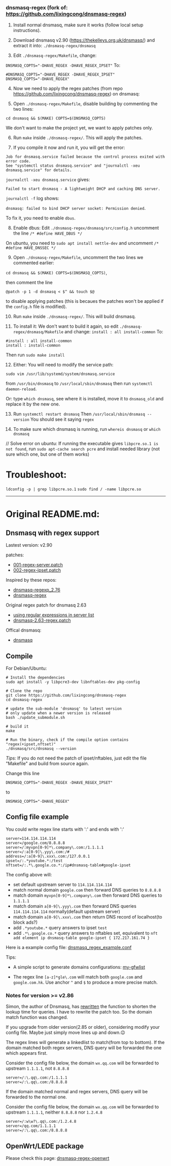 ### dnsmasq-regex (fork of: https://github.com/lixingcong/dnsmasq-regex)

1. Install normal dnsmasq, make sure it works (follow local setup instructions).

2. Download dnsmasq v2.90 (https://thekelleys.org.uk/dnsmasq/) and extract it into: `./dnsmasq-regex/dnsmasq`

3. Edit `./dnsmasq-regex/Makefile`, change:

`DNSMASQ_COPTS="-DHAVE_REGEX -DHAVE_REGEX_IPSET"`
To:
```
#DNSMASQ_COPTS="-DHAVE_REGEX -DHAVE_REGEX_IPSET"
DNSMASQ_COPTS="-DHAVE_REGEX"
```

4. Now we need to apply the regex patches (from repo https://github.com/lixingcong/dnsmasq-regex) on dnsmasq:

5. Open `./dnsmasq-regex/Makefile`, disable building by commenting the two lines:
```
cd dnsmasq && $(MAKE) COPTS=$(DNSMASQ_COPTS)
```
We don't want to make the project yet, we want to apply patches only.

6. Run `make` inside `./dnsmasq-regex/`. This will apply the patches.

7. If you compile it now and run it, you will get the error:

```
Job for dnsmasq.service failed because the control process exited with error code.
See "systemctl status dnsmasq.service" and "journalctl -xeu dnsmasq.service" for details.
```

`journalctl -xeu dnsmasq.service`
gives:

`Failed to start dnsmasq - A lightweight DHCP and caching DNS server.`

`journalctl -f`
log shows:

`dnsmasq: failed to bind DHCP server socket: Permission denied`.

To fix it, you need to enable `dbus`.

8. Enable dbus: Edit `./dnsmasq-regex/dnsmasq/src/config.h` uncomment the line `/* #define HAVE_DBUS */`

On ubuntu, you need to `sudo apt install nettle-dev` and uncomment `/* #define HAVE_DNSSEC */`

9. Open `./dnsmasq-regex/Makefile`, uncomment the two lines we commented earlier:

`cd dnsmasq && $(MAKE) COPTS=$(DNSMASQ_COPTS)`,

then comment the line

`@patch -p 1 -d dnsmasq < $^ && touch $@`

to disable applying patches (this is becaues the patches won't be applied if the `config.h` file is modified).

10. Run `make` inside `./dnsmasq-regex/`. This will build dnsmasq.

11. To install it: We don't want to build it again, so edit `./dnsmasq-regex/dnsmasq/Makefile` and change:
`install : all install-common`
To:
```
#install : all install-common
install : install-common
```
Then run `sudo make install`

12. Either: You will need to modify the service path:

`sudo vim /usr/lib/systemd/system/dnsmasq.service`

from `/usr/bin/dnsmasq` to `/usr/local/sbin/dnsmasq` then run `systemctl daemon-reload`.

Or: type `which dnsmasq`, see where it is installed, move it to `dnsmasq_old` and replace it by the new one.

13. Run `systemctl restart dnsmasq` Then `/usr/local/sbin/dnsmasq --version` You should see it saying `regex`

14. To make sure which dnsmasq is running, run `whereis dnsmasq` or `which dnsmasq`

// Solve error on ubuntu:
If running the executable gives `libpcre.so.1 is not found`, run `sudo apt-cache search pcre` and install needed library (not sure which one, but one of them works)
# Troubleshoot:
`ldconfig -p | grep libpcre.so.1`
`sudo find / -name libpcre.so`

* * * * * * * * * * * * * * * * * * * * * * * * * * * * * * * * * * * * * * * * * * * * *

# Original README.md:
## Dnsmasq with regex support

Lastest version: v2.90

patches:
- [001-regex-server.patch](/patches/001-regex-server.patch)
- [002-regex-ipset.patch](/patches/002-regex-ipset.patch)

Inspired by these repos:
- [dnsmasq-regexp_2.76](https://github.com/spacedingo/dnsmasq-regexp_2.76)
- [dnsmasq-regex](https://github.com/cuckoohello/dnsmasq-regex)

Original regex patch for dnsmasq 2.63
- [using regular expressions in server list](http://lists.thekelleys.org.uk/pipermail/dnsmasq-discuss/2013q2/007124.html)
- [dnsmasq-2.63-regex.patch](http://lists.thekelleys.org.uk/pipermail/dnsmasq-discuss/attachments/20130428/b3fc0de0/attachment.obj)

Offical dnsmasq:
- [dnsmasq](http://www.thekelleys.org.uk/dnsmasq/)

## Compile

For Debian/Ubuntu:

```
# Install the dependencies
sudo apt install -y libpcre3-dev libnftables-dev pkg-config

# Clone the repo
git clone https://github.com/lixingcong/dnsmasq-regex
cd dnsmasq-regex

# update the sub-module 'dnsmasq' to latest version
# only update when a newer version is released
bash ./update_submodule.sh

# build it
make

# Run the binary, check if the compile option contains "regex(+ipset,nftset)"
./dnsmasq/src/dnsmasq --version
```

*Tips:* If you do not need the patch of ipset/nftables, just edit the file "Makefile" and build from source again.

Change this line

```
DNSMASQ_COPTS="-DHAVE_REGEX -DHAVE_REGEX_IPSET"
```

to

```
DNSMASQ_COPTS="-DHAVE_REGEX"
```

## Config file example

You could write regex line starts with ':' and ends with ':'

```
server=114.114.114.114
server=/google.com/8.8.8.8
server=/:myvpn[0-9]*\.company\.com:/1.1.1.1
server=/:a[0-9]\.yyy\.com:/#
address=/:a[0-9]\.xxx\.com:/127.0.0.1
ipset=/:.*youtube.*:/test
nftset=/:.*\.google.co.*:/ip#dnsmasq-table#google-ipset
```

The config above will:

- set default upstream server to ```114.114.114.114```
- match normal domain ```google.com``` then forward DNS queries to ```8.8.8.8```
- match domain ```myvpn[0-9]*\.company\.com``` then forward DNS queries to ```1.1.1.1```
- match domain ```a[0-9]\.yyy\.com``` then forward DNS queries ```114.114.114.114``` normally(default upstream server)
- match domain ```a[0-9]\.xxx\.com``` then return DNS record of localhost(to block ads?)
- add ```.*youtube.*``` query answers to ipset ```test```
- add ```.*\.google.co.*``` query answers to nftables set, equivalent to ```nft add element ip dnsmasq-table google-ipset { 172.217.161.74 }```

Here is a example config file: [dnsmasq\_regex\_example.conf](/dnsmasq_regex_example.conf)

Tips:

- A simple script to generate domains configurations: [my-gfwlist](https://github.com/lixingcong/my-gfwlist)

- The regex line ```[a-z]*gle\.com``` will match both ```google.com``` and ```google.com.hk```. Use anchor ```^``` and ```$``` to produce a more precise match.

### Notes for version >= v2.86

Simon, the author of Dnsmasq, has [rewritten](https://thekelleys.org.uk/gitweb/?p=dnsmasq.git;a=commit;h=12a9aa7c628e2d7dcd34949603848a3fb53fce9c) the function to shorten the lookup time for queries. I have to rewrite the patch too. So the domain match function was changed.

If you upgrade from older version(2.85 or older), considering modify your config file. Maybe just simply move lines up and down.😉

The regex lines will generate a linkedlist to match(from top to bottom). If the domain matched both regex servers, DNS query will be forwarded the one which appears first.

Consider the config file below, the domain ```wx.qq.com``` will be forwarded to upstream ```1.1.1.1```, not ```8.8.8.8```

```
server=/:\.qq\.com:/1.1.1.1
server=/:\.qq\.com:/8.8.8.8
```

If the domain matched normal and regex servers, DNS query will be forwarded to the normal one.

Consider the config file below, the domain ```wx.qq.com``` will be forwarded to upstream ```1.1.1.1```, neither ```8.8.8.8``` nor ```1.2.4.8```

```
server=/:w\w?\.qq\.com:/1.2.4.8
server=/qq.com/1.1.1.1
server=/:\.qq\.com:/8.8.8.8
```

## OpenWrt/LEDE package

Please check this page: [dnsmasq-regex-openwrt](https://github.com/lixingcong/dnsmasq-regex-openwrt)



